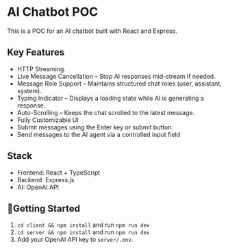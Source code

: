 # AI Chatbot POC

This is a POC for an AI chatbot built with React and Express.

## Key Features

- HTTP Streaming.
- Live Message Cancellation – Stop AI responses mid-stream if needed.
- Message Role Support – Maintains structured chat roles (user, assistant, system).
- Typing Indicator – Displays a loading state while AI is generating a response.
- Auto-Scrolling – Keeps the chat scrolled to the latest message.
- Fully Customizable UI
- Submit messages using the Enter key or submit button.
- Send messages to the AI agent via a controlled input field


## Stack

- Frontend: React + TypeScript
- Backend: Express.js
- AI: OpenAI API

## 🚀Getting Started

1. `cd client && npm install` and run `npm run dev`
2. `cd server && npm install` and run `npm run dev`
3. Add your OpenAI API key to `server/.env`.
